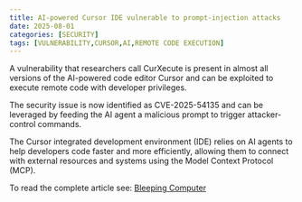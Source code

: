 ```yaml
---
title: AI-powered Cursor IDE vulnerable to prompt-injection attacks
date: 2025-08-01
categories: [SECURITY]
tags: [VULNERABILITY,CURSOR,AI,REMOTE CODE EXECUTION]
---
```


A vulnerability that researchers call CurXecute is present in almost all versions of the AI-powered code editor Cursor and can be exploited to execute remote code with developer privileges.

The security issue is now identified as CVE-2025-54135 and can be leveraged by feeding the AI agent a malicious prompt to trigger attacker-control commands.

The Cursor integrated development environment (IDE) relies on AI agents to help developers code faster and more efficiently, allowing them to connect with external resources and systems using the Model Context Protocol (MCP).

To read the complete article see: [Bleeping Computer](https://www.bleepingcomputer.com/news/security/ai-powered-cursor-ide-vulnerable-to-prompt-injection-attacks/) 